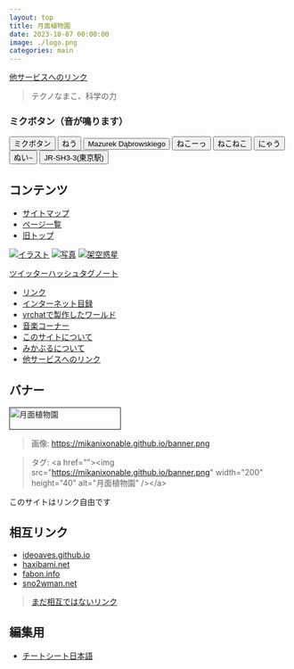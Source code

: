 ```yaml
---
layout: top
title: 月面植物園
date: 2023-10-07 00:00:00
image: ./logo.png
categories: main
---
```

[他サービスへのリンク](132)
<blockquote>
  <p id="quote">テクノなまこ、科学の力</p>
</blockquote>

  ### ミクボタン（音が鳴ります）
  <div class="mikuButton">
    <button onclick="btn('1.mp3', this)">ミクボタン</button>
    <button onclick="btn('2.mp3', this)">ねう</button>
    <button onclick="btn('3.mp3', this)">Mazurek Dąbrowskiego</button>
    <button onclick="btn('4.mp3', this)">ねこーっ</button>
    <button onclick="btn('5.mp3', this)">ねこねこ</button>
    <button onclick="btn('6.mp3', this)">にゃう</button>
    <button onclick="btn('7.mp3', this)">ぬい~</button>
    <button onclick="btn('21.mp3', this)">JR-SH3-3(東京駅)</button>
  </div>


## コンテンツ
- [サイトマップ](144)
- [ページ一覧](1)
- [旧トップ](100)
<div class="row">
<a href="./129" class="linkcard"><img src="./illusts/501.png">イラスト</a>
<a href="./8" class="linkcard"><img src="./photos/2.png">写真</a>
<a href="./129" class="linkcard"><img src="./illusts/298.png">架空惑星</a>
</div>

[ツイッターハッシュタグノート](133)
- [リンク](142)
- [インターネット目録](128)
- [vrchatで製作したワールド](22)
- [音楽コーナー](145)
- [このサイトについて](37)
- [みかぶるについて](143)
- [他サービスへのリンク](132)


## バナー
<a href=""><img src="https://mikanixonable.github.io/banner.png" width="200" height="40" alt="月面植物園" /></a>  
> 画像: https://mikanixonable.github.io/banner.png  

>タグ: &lt;a href="">&lt;img src="https://mikanixonable.github.io/banner.png" width="200" height="40" alt="月面植物園" />&lt;/a>

このサイトはリンク自由です

## 相互リンク
- [ideoaves.github.io](https://ideoaves.github.io/)
- [haxibami.net](https://haxibami.net/)
- [fabon.info](https://fabon.info)
- [sno2wman.net](https://sno2wman.net/)
>[まだ相互ではないリンク](142)


## 編集用

- [チートシート日本語](https://gist.github.com/mignonstyle/083c9e1651d7734f84c99b8cf49d57fa)



